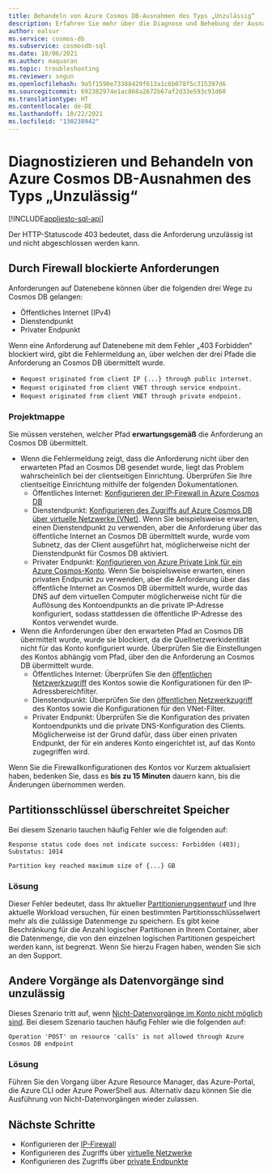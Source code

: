 ```yaml
---
title: Behandeln von Azure Cosmos DB-Ausnahmen des Typs „Unzulässig“
description: Erfahren Sie mehr über die Diagnose und Behebung der Ausnahme „Unzulässig“.
author: ealsur
ms.service: cosmos-db
ms.subservice: cosmosdb-sql
ms.date: 10/06/2021
ms.author: maquaran
ms.topic: troubleshooting
ms.reviewer: sngun
ms.openlocfilehash: 9a5f1590e73388429f613a1c6b078f5c315397d6
ms.sourcegitcommit: 692382974e1ac868a2672b67af2d33e593c91d60
ms.translationtype: HT
ms.contentlocale: de-DE
ms.lasthandoff: 10/22/2021
ms.locfileid: "130238942"
---
```

# <a name="diagnose-and-troubleshoot-azure-cosmos-db-forbidden-exceptions"></a>Diagnostizieren und Behandeln von Azure Cosmos DB-Ausnahmen des Typs „Unzulässig“
[!INCLUDE[appliesto-sql-api](../includes/appliesto-sql-api.md)]

Der HTTP-Statuscode 403 bedeutet, dass die Anforderung unzulässig ist und nicht abgeschlossen werden kann.

## <a name="firewall-blocking-requests"></a>Durch Firewall blockierte Anforderungen

Anforderungen auf Datenebene können über die folgenden drei Wege zu Cosmos DB gelangen:

- Öffentliches Internet (IPv4)
- Dienstendpunkt
- Privater Endpunkt

Wenn eine Anforderung auf Datenebene mit dem Fehler „403 Forbidden“ blockiert wird, gibt die Fehlermeldung an, über welchen der drei Pfade die Anforderung an Cosmos DB übermittelt wurde.

- `Request originated from client IP {...} through public internet.`
- `Request originated from client VNET through service endpoint.`
- `Request originated from client VNET through private endpoint.`

### <a name="solution"></a>Projektmappe

Sie müssen verstehen, welcher Pfad **erwartungsgemäß** die Anforderung an Cosmos DB übermittelt.
   - Wenn die Fehlermeldung zeigt, dass die Anforderung nicht über den erwarteten Pfad an Cosmos DB gesendet wurde, liegt das Problem wahrscheinlich bei der clientseitigen Einrichtung. Überprüfen Sie Ihre clientseitige Einrichtung mithilfe der folgenden Dokumentationen.
      - Öffentliches Internet: [Konfigurieren der IP-Firewall in Azure Cosmos DB](../how-to-configure-firewall.md)
      - Dienstendpunkt: [Konfigurieren des Zugriffs auf Azure Cosmos DB über virtuelle Netzwerke (VNet)](../how-to-configure-vnet-service-endpoint.md). Wenn Sie beispielsweise erwarten, einen Dienstendpunkt zu verwenden, aber die Anforderung über das öffentliche Internet an Cosmos DB übermittelt wurde, wurde vom Subnetz, das der Client ausgeführt hat, möglicherweise nicht der Dienstendpunkt für Cosmos DB aktiviert.
      - Privater Endpunkt: [Konfigurieren von Azure Private Link für ein Azure Cosmos-Konto](../how-to-configure-private-endpoints.md). Wenn Sie beispielsweise erwarten, einen privaten Endpunkt zu verwenden, aber die Anforderung über das öffentliche Internet an Cosmos DB übermittelt wurde, wurde das DNS auf dem virtuellen Computer möglicherweise nicht für die Auflösung des Kontoendpunkts an die private IP-Adresse konfiguriert, sodass stattdessen die öffentliche IP-Adresse des Kontos verwendet wurde.
   - Wenn die Anforderungen über den erwarteten Pfad an Cosmos DB übermittelt wurde, wurde sie blockiert, da die Quellnetzwerkidentität nicht für das Konto konfiguriert wurde. Überprüfen Sie die Einstellungen des Kontos abhängig vom Pfad, über den die Anforderung an Cosmos DB übermittelt wurde.
      - Öffentliches Internet: Überprüfen Sie den [öffentlichen Netzwerkzugriff](../how-to-configure-private-endpoints.md#blocking-public-network-access-during-account-creation) des Kontos sowie die Konfigurationen für den IP-Adressbereichfilter.
      - Dienstendpunkt: Überprüfen Sie den [öffentlichen Netzwerkzugriff](../how-to-configure-private-endpoints.md#blocking-public-network-access-during-account-creation) des Kontos sowie die Konfigurationen für den VNet-Filter.
      - Privater Endpunkt: Überprüfen Sie die Konfiguration des privaten Kontoendpunkts und die private DNS-Konfiguration des Clients. Möglicherweise ist der Grund dafür, dass über einen privaten Endpunkt, der für ein anderes Konto eingerichtet ist, auf das Konto zugegriffen wird.

Wenn Sie die Firewallkonfigurationen des Kontos vor Kurzem aktualisiert haben, bedenken Sie, dass es **bis zu 15 Minuten** dauern kann, bis die Änderungen übernommen werden.

## <a name="partition-key-exceeding-storage"></a>Partitionsschlüssel überschreitet Speicher
Bei diesem Szenario tauchen häufig Fehler wie die folgenden auf:

```
Response status code does not indicate success: Forbidden (403); Substatus: 1014
```

```
Partition key reached maximum size of {...} GB
```

### <a name="solution"></a>Lösung
Dieser Fehler bedeutet, dass Ihr aktueller [Partitionierungsentwurf](../partitioning-overview.md#logical-partitions) und Ihre aktuelle Workload versuchen, für einen bestimmten Partitionsschlüsselwert mehr als die zulässige Datenmenge zu speichern. Es gibt keine Beschränkung für die Anzahl logischer Partitionen in Ihrem Container, aber die Datenmenge, die von den einzelnen logischen Partitionen gespeichert werden kann, ist begrenzt. Wenn Sie hierzu Fragen haben, wenden Sie sich an den Support.

## <a name="non-data-operations-are-not-allowed"></a>Andere Vorgänge als Datenvorgänge sind unzulässig
Dieses Szenario tritt auf, wenn [Nicht-Datenvorgänge im Konto nicht möglich sind](../how-to-restrict-user-data.md#disallow-the-execution-of-non-data-operations). Bei diesem Szenario tauchen häufig Fehler wie die folgenden auf:

```
Operation 'POST' on resource 'calls' is not allowed through Azure Cosmos DB endpoint
```

### <a name="solution"></a>Lösung
Führen Sie den Vorgang über Azure Resource Manager, das Azure-Portal, die Azure CLI oder Azure PowerShell aus. Alternativ dazu können Sie die Ausführung von Nicht-Datenvorgängen wieder zulassen.

## <a name="next-steps"></a>Nächste Schritte
* Konfigurieren der [IP-Firewall](../how-to-configure-firewall.md)
* Konfigurieren des Zugriffs über [virtuelle Netzwerke](../how-to-configure-vnet-service-endpoint.md)
* Konfigurieren des Zugriffs über [private Endpunkte](../how-to-configure-private-endpoints.md)
